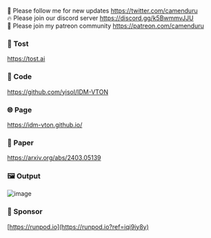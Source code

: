 🐣 Please follow me for new updates https://twitter.com/camenduru <br />
🔥 Please join our discord server https://discord.gg/k5BwmmvJJU <br />
🥳 Please join my patreon community https://patreon.com/camenduru <br />

###  🥪 Tost
https://tost.ai

### 🧬 Code
https://github.com/yisol/IDM-VTON

### 🌐 Page
https://idm-vton.github.io/

### 📄 Paper
https://arxiv.org/abs/2403.05139

### 🖼 Output
![image](https://github.com/user-attachments/assets/6b72cdcb-b44c-4cd8-9b6c-0d1b5cde609f)

### 🏢 Sponsor
[https://runpod.io](https://runpod.io?ref=iqi9iy8y)
